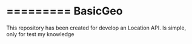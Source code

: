 =========
BasicGeo
=========

This repository has been created for develop an Location API.
Is simple, only for test my knowledge


